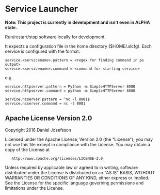 # Service Launcher

**Note: This project is currently in development and isn't even in ALPHA state.**

Run/restart/stop software locally for development.

It expects a configuration file in the home directory ($HOME/.slcfg).
Each service is configured with the format:

```
service.<servicename>.pattern = <regex for finding command in ps output>
service.<servicename>.command = <command for starting service>
```

e.g.

```
service.httpserver.pattern = Python -m SimpleHTTPServer 8080
service.httpserver.command = python -m SimpleHTTPServer 8080

service.ncserver.pattern = ^nc -l 8081$
service.ncserver.command = nc -l 8081
```

## Apache License Version 2.0

   Copyright 2016 Daniel Josefsson

   Licensed under the Apache License, Version 2.0 (the "License");
   you may not use this file except in compliance with the License.
   You may obtain a copy of the License at

       http://www.apache.org/licenses/LICENSE-2.0

   Unless required by applicable law or agreed to in writing, software
   distributed under the License is distributed on an "AS IS" BASIS,
   WITHOUT WARRANTIES OR CONDITIONS OF ANY KIND, either express or implied.
   See the License for the specific language governing permissions and
   limitations under the License.
